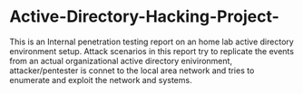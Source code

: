 # Active-Directory-Hacking-Project-
This is an Internal penetration testing report on an home lab active directory environment setup. Attack scenarios in this report try to replicate the events from an actual organizational active directory enivironment, attacker/pentester is connet to the local area network and tries to enumerate and exploit the network and systems. 
